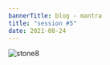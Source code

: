 ```yaml
---
bannerTitle: blog - mantra
title: "session #5"
date: 2021-08-24
---
```


![stone8](/images/mani/mani10/stone8.jpg)
